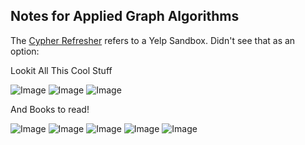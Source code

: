 ## Notes for Applied Graph Algorithms

The [Cypher Refresher](https://neo4j.com/graphacademy/online-training/applied-graph-algorithms/part-1/) refers to a Yelp Sandbox. Didn't see that as an option:

Lookit All This Cool Stuff

![Image](imgs/watch.png)
![Image](imgs/read.png)
![Image](imgs/listen.png)

And Books to read!

![Image](imgs/starter_kit.png)
![Image](imgs/inter_kit.png)
![Image](imgs/topic_specific.png)
![Image](imgs/bios.png)
![Image](imgs/black_feminism.png)
